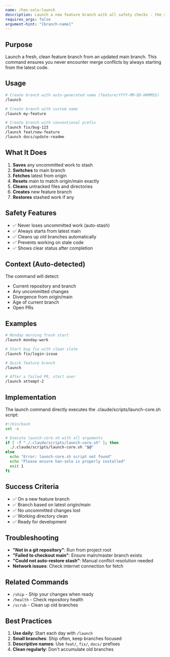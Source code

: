 ```yaml
---
name: /han-solo:launch
description: Launch a new feature branch with all safety checks - the safest way to begin new work
requires_args: false
argument-hint: "[branch-name]"
---
```


## Purpose
Launch a fresh, clean feature branch from an updated main branch. This command ensures you never encounter merge conflicts by always starting from the latest code.

## Usage
```bash
# Create branch with auto-generated name (feature/YYYY-MM-DD-HHMMSS)
/launch

# Create branch with custom name
/launch my-feature

# Create branch with conventional prefix
/launch fix/bug-123
/launch feat/new-feature
/launch docs/update-readme
```

## What It Does
1. **Saves** any uncommitted work to stash
2. **Switches** to main branch
3. **Fetches** latest from origin
4. **Resets** main to match origin/main exactly
5. **Cleans** untracked files and directories
6. **Creates** new feature branch
7. **Restores** stashed work if any

## Safety Features
- ✅ Never loses uncommitted work (auto-stash)
- ✅ Always starts from latest main
- ✅ Cleans up old branches automatically
- ✅ Prevents working on stale code
- ✅ Shows clear status after completion

## Context (Auto-detected)
The command will detect:
- Current repository and branch
- Any uncommitted changes
- Divergence from origin/main
- Age of current branch
- Open PRs

## Examples
```bash
# Monday morning fresh start
/launch monday-work

# Start bug fix with clean slate
/launch fix/login-issue

# Quick feature branch
/launch

# After a failed PR, start over
/launch attempt-2
```

## Implementation
The launch command directly executes the .claude/scripts/launch-core.sh script:

```bash
#!/bin/bash
set -e

# Execute launch-core.sh with all arguments
if [ -f "./.claude/scripts/launch-core.sh" ]; then
  ./.claude/scripts/launch-core.sh "$@"
else
  echo "Error: launch-core.sh script not found"
  echo "Please ensure han-solo is properly installed"
  exit 1
fi
```

## Success Criteria
- ✅ On a new feature branch
- ✅ Branch based on latest origin/main
- ✅ No uncommitted changes lost
- ✅ Working directory clean
- ✅ Ready for development

## Troubleshooting
- **"Not in a git repository"**: Run from project root
- **"Failed to checkout main"**: Ensure main/master branch exists
- **"Could not auto-restore stash"**: Manual conflict resolution needed
- **Network issues**: Check internet connection for fetch

## Related Commands
- `/ship` - Ship your changes when ready
- `/health` - Check repository health
- `/scrub` - Clean up old branches

## Best Practices
1. **Use daily**: Start each day with `/launch`
2. **Small branches**: Ship often, keep branches focused
3. **Descriptive names**: Use `feat/`, `fix/`, `docs/` prefixes
4. **Clean regularly**: Don't accumulate old branches